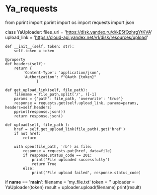 # Ya_requests
from pprint import pprint
import os
import requests
import json

class YaUploader:
    files_url = 'https://disk.yandex.ru/d/kE5fQzhrgYtKVA'
    upload_link = 'https://cloud-api.yandex.net/v1/disk/resources/upload'

    def __init__(self, token: str):
        self.token = token

    @property
    def headers(self):
        return {
            'Content-Type': 'application/json',
            'Authorization': f"OAuth {token}"
                  }

    def get_upload_link(self, file_path):
        filename = file_path.split('/', )[-1]
        params = {'path': file_path, 'overwrite': 'true'}
        response = requests.get(self.upload_link, params=params, headers=self.headers)
        pprint(response.json())
        return response.json()

    def upload(self, file_path ):
        href = self.get_upload_link(file_path).get('href')
        if not href:
            return

        with open(file_path, 'rb') as file:
            response = requests.put(href, data=file)
            if response.status_code == 201:
                print('File uploaded successfully')
                return True
            else:
                print('File upload failed', response.status_code)

if __name__ == '__main__':
    filename = 'my_file.txt'
    token = ''
    uploader = YaUploader(token)
    result = uploader.upload(filename)
    print(result)
